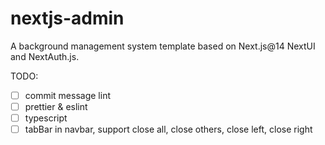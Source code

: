 # nextjs-admin

A background management system template based on Next.js@14 NextUI and NextAuth.js.

TODO:

- [ ] commit message lint
- [ ] prettier & eslint
- [ ] typescript
- [ ] tabBar in navbar, support close all, close others, close left, close right
